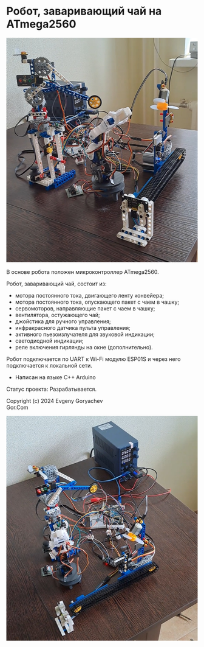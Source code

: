# Робот, заваривающий чай на ATmega2560

![COFFEE-2.jpg](COFFEE-2.jpg)

В основе робота положен микроконтроллер ATmega2560.

Робот, заваривающий чай, состоит из:
- мотора постоянного тока, двигающего ленту конвейера;
- мотора постоянного тока, опускающего пакет с чаем в чашку;
- сервомоторов, направляющие пакет с чаем в чашку;
- вентилятора, остужающего чай;
- джойстика для ручного управления;
- инфракрасного датчика пульта управления;
- активного пьезоизлучателя для звуковой индикации;
- светодиодной индикации;
- реле включения гирлянды на окне (дополнительно).

Робот подключается по UART к Wi-Fi модулю ESP01S и через него подключается к локальной сети.

- Написан на языке C++ Arduino

Статус проекта: Разрабатывается.


Copyright (c) 2024 Evgeny Goryachev  
Gor.Com 

![COFFEE-1.jpg](COFFEE-1.jpg)